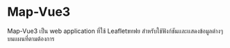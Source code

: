 # Map-Vue3
Map-Vue3 เป็น web application ที่ใช้  Leafletขทฟย  สำหรับใช้ฟังก์ชันเเละเเสดงข้อมูลต่างๆบนเเผนที่ตามต้องการ 
